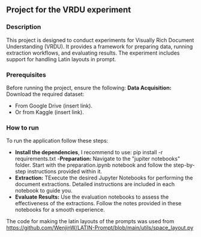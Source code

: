 ## Project for the VRDU experiment

### Description
This project is designed to conduct experiments for Visually Rich Document Understanding (VRDU). It provides a framework for preparing data, running extraction workflows, and evaluating results. The experiment includes support for handling Latin layouts in prompt.

### Prerequisites
Before running the project, ensure the following:
**Data Acquisition:**
Download the required dataset:
- From Google Drive (insert link).
- Or from Kaggle (insert link).

### How to run
To run the application follow these steps:
- **Install the dependencies**, I recommend to use: pip install -r requirements.txt
-**Preparation:** Navigate to the "jupiter notebooks" folder. Start with the preparation.ipynb notebook and follow the step-by-step instructions provided within it.
- **Extraction:** TExecute the desired Jupyter Notebooks for performing the document extractions. Detailed instructions are included in each notebook to guide you.
- **Evaluate Results:** Use the evaluation notebooks to assess the effectiveness of the extractions. Follow the notes provided in these notebooks for a smooth experience.

The code for making the latin layouts of the prompts was used from
https://github.com/WenjinW/LATIN-Prompt/blob/main/utils/space_layout.py
